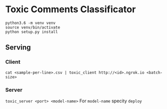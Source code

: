 # Toxic Comments Classificator
```
python3.6 -m venv venv
source venv/bin/activate
python setup.py install
```

## Serving
### Client
`cat <sample-per-line>.csv | toxic_client http://<id>.ngrok.io <batch-size>`
### Server
`toxic_server <port> <model-name>`
For `model-name` specity `deploy`
